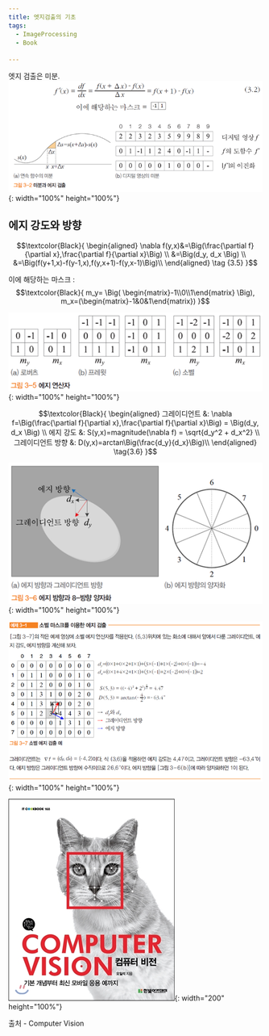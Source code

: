 ```yaml
---
title: 엣지검출의 기초
tags:
  - ImageProcessing
  - Book

---
```


엣지 검출은 미분.
![그림](/img/post/20201127/01.png){: width="100%" height="100%"}

## 에지 강도와 방향

$$\textcolor{Black}{
\begin{aligned}
\nabla f(y,x)&=\Big(\frac{\partial f}{\partial x},\frac{\partial f}{\partial x}\Big) \\
&=\Big(d_y, d_x \Big) \\
&=\Big(f(y+1,x)-f(y-1,x),f(y,x+1)-f(y,x-1)\Big)\\
\end{aligned}
\tag {3.5}
}$$

이에 해당하는 마스크 : 
$$\textcolor{Black}{
  m_y= \Big( \begin{matrix}-1\\0\\1\end{matrix} \Big), m_x=(\begin{matrix}-1&0&1\end{matrix})
}$$

![그림](/img/post/20201127/03.png){: width="100%" height="100%"}

$$\textcolor{Black}{
\begin{aligned}
그레이디언트 &: \nabla f=\Big(\frac{\partial f}{\partial x},\frac{\partial f}{\partial x}\Big) = \Big(d_y, d_x \Big) \\
에지 강도 &: S(y,x)=magnitude(\nabla f) = \sqrt{d_y^2 + d_x^2} \\
그레이디언트 방향 &: D(y,x)=arctan\Big(\frac{d_y}{d_x}\Big)\\
\end{aligned}
\tag{3.6}
}$$

![그림](/img/post/20201127/04.png){: width="100%" height="100%"}

![그림](/img/post/20201127/02.png){: width="100%" height="100%"}


![출처](/img/post/Feature_00.jpg){: width="200" height="100%"}

출처 - Computer Vision
